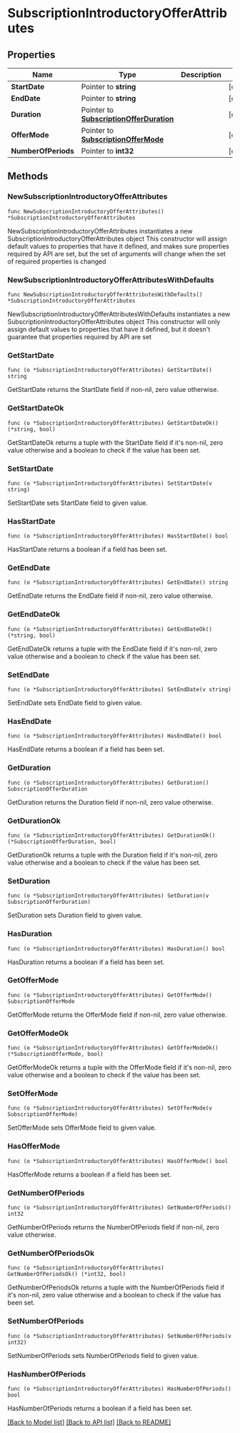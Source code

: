 # SubscriptionIntroductoryOfferAttributes

## Properties

Name | Type | Description | Notes
------------ | ------------- | ------------- | -------------
**StartDate** | Pointer to **string** |  | [optional] 
**EndDate** | Pointer to **string** |  | [optional] 
**Duration** | Pointer to [**SubscriptionOfferDuration**](SubscriptionOfferDuration.md) |  | [optional] 
**OfferMode** | Pointer to [**SubscriptionOfferMode**](SubscriptionOfferMode.md) |  | [optional] 
**NumberOfPeriods** | Pointer to **int32** |  | [optional] 

## Methods

### NewSubscriptionIntroductoryOfferAttributes

`func NewSubscriptionIntroductoryOfferAttributes() *SubscriptionIntroductoryOfferAttributes`

NewSubscriptionIntroductoryOfferAttributes instantiates a new SubscriptionIntroductoryOfferAttributes object
This constructor will assign default values to properties that have it defined,
and makes sure properties required by API are set, but the set of arguments
will change when the set of required properties is changed

### NewSubscriptionIntroductoryOfferAttributesWithDefaults

`func NewSubscriptionIntroductoryOfferAttributesWithDefaults() *SubscriptionIntroductoryOfferAttributes`

NewSubscriptionIntroductoryOfferAttributesWithDefaults instantiates a new SubscriptionIntroductoryOfferAttributes object
This constructor will only assign default values to properties that have it defined,
but it doesn't guarantee that properties required by API are set

### GetStartDate

`func (o *SubscriptionIntroductoryOfferAttributes) GetStartDate() string`

GetStartDate returns the StartDate field if non-nil, zero value otherwise.

### GetStartDateOk

`func (o *SubscriptionIntroductoryOfferAttributes) GetStartDateOk() (*string, bool)`

GetStartDateOk returns a tuple with the StartDate field if it's non-nil, zero value otherwise
and a boolean to check if the value has been set.

### SetStartDate

`func (o *SubscriptionIntroductoryOfferAttributes) SetStartDate(v string)`

SetStartDate sets StartDate field to given value.

### HasStartDate

`func (o *SubscriptionIntroductoryOfferAttributes) HasStartDate() bool`

HasStartDate returns a boolean if a field has been set.

### GetEndDate

`func (o *SubscriptionIntroductoryOfferAttributes) GetEndDate() string`

GetEndDate returns the EndDate field if non-nil, zero value otherwise.

### GetEndDateOk

`func (o *SubscriptionIntroductoryOfferAttributes) GetEndDateOk() (*string, bool)`

GetEndDateOk returns a tuple with the EndDate field if it's non-nil, zero value otherwise
and a boolean to check if the value has been set.

### SetEndDate

`func (o *SubscriptionIntroductoryOfferAttributes) SetEndDate(v string)`

SetEndDate sets EndDate field to given value.

### HasEndDate

`func (o *SubscriptionIntroductoryOfferAttributes) HasEndDate() bool`

HasEndDate returns a boolean if a field has been set.

### GetDuration

`func (o *SubscriptionIntroductoryOfferAttributes) GetDuration() SubscriptionOfferDuration`

GetDuration returns the Duration field if non-nil, zero value otherwise.

### GetDurationOk

`func (o *SubscriptionIntroductoryOfferAttributes) GetDurationOk() (*SubscriptionOfferDuration, bool)`

GetDurationOk returns a tuple with the Duration field if it's non-nil, zero value otherwise
and a boolean to check if the value has been set.

### SetDuration

`func (o *SubscriptionIntroductoryOfferAttributes) SetDuration(v SubscriptionOfferDuration)`

SetDuration sets Duration field to given value.

### HasDuration

`func (o *SubscriptionIntroductoryOfferAttributes) HasDuration() bool`

HasDuration returns a boolean if a field has been set.

### GetOfferMode

`func (o *SubscriptionIntroductoryOfferAttributes) GetOfferMode() SubscriptionOfferMode`

GetOfferMode returns the OfferMode field if non-nil, zero value otherwise.

### GetOfferModeOk

`func (o *SubscriptionIntroductoryOfferAttributes) GetOfferModeOk() (*SubscriptionOfferMode, bool)`

GetOfferModeOk returns a tuple with the OfferMode field if it's non-nil, zero value otherwise
and a boolean to check if the value has been set.

### SetOfferMode

`func (o *SubscriptionIntroductoryOfferAttributes) SetOfferMode(v SubscriptionOfferMode)`

SetOfferMode sets OfferMode field to given value.

### HasOfferMode

`func (o *SubscriptionIntroductoryOfferAttributes) HasOfferMode() bool`

HasOfferMode returns a boolean if a field has been set.

### GetNumberOfPeriods

`func (o *SubscriptionIntroductoryOfferAttributes) GetNumberOfPeriods() int32`

GetNumberOfPeriods returns the NumberOfPeriods field if non-nil, zero value otherwise.

### GetNumberOfPeriodsOk

`func (o *SubscriptionIntroductoryOfferAttributes) GetNumberOfPeriodsOk() (*int32, bool)`

GetNumberOfPeriodsOk returns a tuple with the NumberOfPeriods field if it's non-nil, zero value otherwise
and a boolean to check if the value has been set.

### SetNumberOfPeriods

`func (o *SubscriptionIntroductoryOfferAttributes) SetNumberOfPeriods(v int32)`

SetNumberOfPeriods sets NumberOfPeriods field to given value.

### HasNumberOfPeriods

`func (o *SubscriptionIntroductoryOfferAttributes) HasNumberOfPeriods() bool`

HasNumberOfPeriods returns a boolean if a field has been set.


[[Back to Model list]](../README.md#documentation-for-models) [[Back to API list]](../README.md#documentation-for-api-endpoints) [[Back to README]](../README.md)



